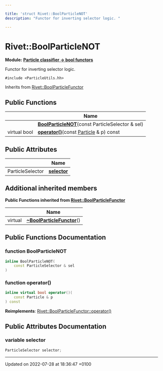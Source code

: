 ```yaml
---

title: 'struct Rivet::BoolParticleNOT'
description: "Functor for inverting selector logic. "

---
```


# Rivet::BoolParticleNOT

**Module:** **[Particle classifier -> bool functors](/documentation/code/modules/group__particleutils__p2bool/)**



Functor for inverting selector logic. 


`#include <ParticleUtils.hh>`

Inherits from [Rivet::BoolParticleFunctor](/documentation/code/classes/structrivet_1_1boolparticlefunctor/)

## Public Functions

|                | Name           |
| -------------- | -------------- |
| | **[BoolParticleNOT](/documentation/code/classes/structrivet_1_1boolparticlenot/#function-boolparticlenot)**(const ParticleSelector & sel) |
| virtual bool | **[operator()](/documentation/code/classes/structrivet_1_1boolparticlenot/#function-operator())**(const <a href="/documentation/code/classes/classrivet_1_1particle/">Particle</a> & p) const |

## Public Attributes

|                | Name           |
| -------------- | -------------- |
| ParticleSelector | **[selector](/documentation/code/classes/structrivet_1_1boolparticlenot/#variable-selector)**  |

## Additional inherited members

**Public Functions inherited from [Rivet::BoolParticleFunctor](/documentation/code/classes/structrivet_1_1boolparticlefunctor/)**

|                | Name           |
| -------------- | -------------- |
| virtual | **[~BoolParticleFunctor](/documentation/code/classes/structrivet_1_1boolparticlefunctor/#function-~boolparticlefunctor)**() |


## Public Functions Documentation

### function BoolParticleNOT

```cpp
inline BoolParticleNOT(
    const ParticleSelector & sel
)
```


### function operator()

```cpp
inline virtual bool operator()(
    const Particle & p
) const
```


**Reimplements**: [Rivet::BoolParticleFunctor::operator()](/documentation/code/classes/structrivet_1_1boolparticlefunctor/#function-operator())


## Public Attributes Documentation

### variable selector

```cpp
ParticleSelector selector;
```


-------------------------------

Updated on 2022-07-28 at 18:36:47 +0100
